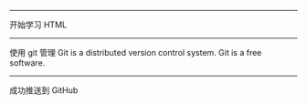 
***************************
开始学习 HTML

***************************
使用 git 管理
Git is a distributed version control system.
Git is a free software.

***************************
成功推送到 GitHub
